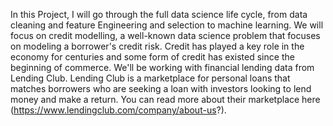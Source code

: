 
In this Project, I will go through the full data science life cycle, from data cleaning and feature Engineering and selection to machine learning. We will focus on credit modelling, a well-known data science problem that focuses on modeling a borrower's credit risk. Credit has played a key role in the economy for centuries and some form of credit has existed since the beginning of commerce. We'll be working with financial lending data from Lending Club. Lending Club is a marketplace for personal loans that matches borrowers who are seeking a loan with investors looking to lend money and make a return. You can read more about their marketplace here (https://www.lendingclub.com/company/about-us?).
